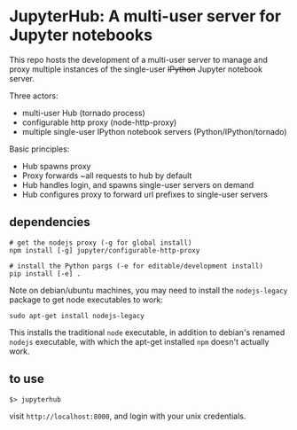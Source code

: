 # JupyterHub: A multi-user server for Jupyter notebooks

This repo hosts the development of a multi-user server to manage and proxy multiple instances of the single-user <del>IPython</del> Jupyter notebook server.

Three actors:

- multi-user Hub (tornado process)
- configurable http proxy (node-http-proxy)
- multiple single-user IPython notebook servers (Python/IPython/tornado)

Basic principles:

- Hub spawns proxy
- Proxy forwards ~all requests to hub by default
- Hub handles login, and spawns single-user servers on demand
- Hub configures proxy to forward url prefixes to single-user servers


## dependencies

    # get the nodejs proxy (-g for global install)
    npm install [-g] jupyter/configurable-http-proxy
    
    # install the Python pargs (-e for editable/development install)
    pip install [-e] .
    
Note on debian/ubuntu machines, you may need to install the `nodejs-legacy` package
to get node executables to work:

    sudo apt-get install nodejs-legacy

This installs the traditional `node` executable, in addition to debian's renamed `nodejs`
executable, with which the apt-get installed `npm` doesn't actually work.


## to use

    $> jupyterhub

visit `http://localhost:8000`, and login with your unix credentials.

